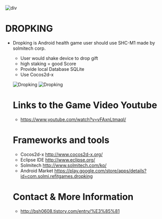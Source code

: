   ![div](http://cfile9.uf.tistory.com/image/234BCF4C567BF6C820C203)
# DROPKING

* Dropking is Android health game user should use SHC-M1 made by solmitech corp.
  * User would shake device to drop gift
  * high staking = good Score
  * Provide local Database SQLite
  * Use Cocos2d-x
 
  ![Dropking](http://cfile22.uf.tistory.com/image/2117CA50567BF46F2F7081)
  ![Dropking](http://cfile26.uf.tistory.com/image/2216EE50567BF479316266)
 
 
  # Links to the Game Video Youtube
 
  * https://www.youtube.com/watch?v=vFAxnLtmaqI/
 

  # Frameworks and tools
 
  * Cocos2d-x http://www.cocos2d-x.org/
  * Eclipse IDE http://www.eclipse.org/
  * Solmitech http://www.solmitech.com/ko/
  * Android Market https://play.google.com/store/apps/details?id=com.solmi.refitgames.dropking
  
  # Contact & More Information
   * http://bsh0608.tistory.com/entry/%E3%85%81
